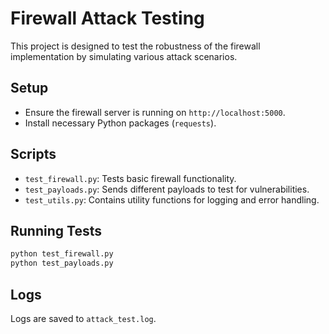 # Firewall Attack Testing

This project is designed to test the robustness of the firewall implementation by simulating various attack scenarios.

## Setup

- Ensure the firewall server is running on `http://localhost:5000`.
- Install necessary Python packages (`requests`).

## Scripts

- `test_firewall.py`: Tests basic firewall functionality.
- `test_payloads.py`: Sends different payloads to test for vulnerabilities.
- `test_utils.py`: Contains utility functions for logging and error handling.

## Running Tests

```bash
python test_firewall.py
python test_payloads.py
```

## Logs
Logs are saved to `attack_test.log`.
